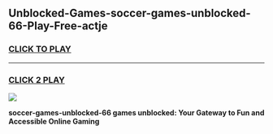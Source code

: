 
## Unblocked-Games-soccer-games-unblocked-66-Play-Free-actje
<h3>
<a href="https://premium76.site?title=soccer-games-unblocked-66&ref=15A">CLICK TO PLAY</a></h3>
<hr>

<h3>
<a href="https://premium76.site?title=soccer-games-unblocked-66&ref=15A">CLICK 2 PLAY</a>
  
</h3>

<a href="https://premium76.site?title=soccer-games-unblocked-66&ref=15A"><img src="https://clearcache.store/games.png"></a>


**soccer-games-unblocked-66 games unblocked: Your Gateway to Fun and Accessible Online Gaming**
